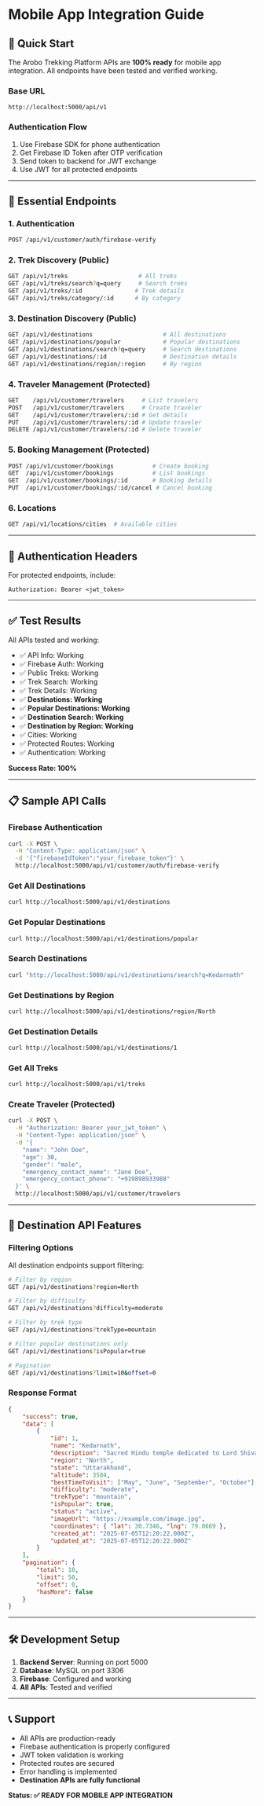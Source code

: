 # Mobile App Integration Guide

## 🚀 Quick Start

The Arobo Trekking Platform APIs are **100% ready** for mobile app integration. All endpoints have been tested and verified working.

### Base URL

```
http://localhost:5000/api/v1
```

### Authentication Flow

1. Use Firebase SDK for phone authentication
2. Get Firebase ID Token after OTP verification
3. Send token to backend for JWT exchange
4. Use JWT for all protected endpoints

---

## 📱 Essential Endpoints

### 1. Authentication

```bash
POST /api/v1/customer/auth/firebase-verify
```

### 2. Trek Discovery (Public)

```bash
GET /api/v1/treks                    # All treks
GET /api/v1/treks/search?q=query     # Search treks
GET /api/v1/treks/:id               # Trek details
GET /api/v1/treks/category/:id      # By category
```

### 3. Destination Discovery (Public)

```bash
GET /api/v1/destinations                    # All destinations
GET /api/v1/destinations/popular            # Popular destinations
GET /api/v1/destinations/search?q=query     # Search destinations
GET /api/v1/destinations/:id                # Destination details
GET /api/v1/destinations/region/:region     # By region
```

### 4. Traveler Management (Protected)

```bash
GET    /api/v1/customer/travelers     # List travelers
POST   /api/v1/customer/travelers     # Create traveler
GET    /api/v1/customer/travelers/:id # Get details
PUT    /api/v1/customer/travelers/:id # Update traveler
DELETE /api/v1/customer/travelers/:id # Delete traveler
```

### 5. Booking Management (Protected)

```bash
POST /api/v1/customer/bookings           # Create booking
GET  /api/v1/customer/bookings           # List bookings
GET  /api/v1/customer/bookings/:id       # Booking details
PUT  /api/v1/customer/bookings/:id/cancel # Cancel booking
```

### 6. Locations

```bash
GET /api/v1/locations/cities  # Available cities
```

---

## 🔐 Authentication Headers

For protected endpoints, include:

```
Authorization: Bearer <jwt_token>
```

---

## ✅ Test Results

All APIs tested and working:

-   ✅ API Info: Working
-   ✅ Firebase Auth: Working
-   ✅ Public Treks: Working
-   ✅ Trek Search: Working
-   ✅ Trek Details: Working
-   ✅ **Destinations: Working**
-   ✅ **Popular Destinations: Working**
-   ✅ **Destination Search: Working**
-   ✅ **Destination by Region: Working**
-   ✅ Cities: Working
-   ✅ Protected Routes: Working
-   ✅ Authentication: Working

**Success Rate: 100%**

---

## 📋 Sample API Calls

### Firebase Authentication

```bash
curl -X POST \
  -H "Content-Type: application/json" \
  -d '{"firebaseIdToken":"your_firebase_token"}' \
  http://localhost:5000/api/v1/customer/auth/firebase-verify
```

### Get All Destinations

```bash
curl http://localhost:5000/api/v1/destinations
```

### Get Popular Destinations

```bash
curl http://localhost:5000/api/v1/destinations/popular
```

### Search Destinations

```bash
curl "http://localhost:5000/api/v1/destinations/search?q=Kedarnath"
```

### Get Destinations by Region

```bash
curl http://localhost:5000/api/v1/destinations/region/North
```

### Get Destination Details

```bash
curl http://localhost:5000/api/v1/destinations/1
```

### Get All Treks

```bash
curl http://localhost:5000/api/v1/treks
```

### Create Traveler (Protected)

```bash
curl -X POST \
  -H "Authorization: Bearer your_jwt_token" \
  -H "Content-Type: application/json" \
  -d '{
    "name": "John Doe",
    "age": 30,
    "gender": "male",
    "emergency_contact_name": "Jane Doe",
    "emergency_contact_phone": "+919898933988"
  }' \
  http://localhost:5000/api/v1/customer/travelers
```

---

## 🎯 Destination API Features

### Filtering Options

All destination endpoints support filtering:

```bash
# Filter by region
GET /api/v1/destinations?region=North

# Filter by difficulty
GET /api/v1/destinations?difficulty=moderate

# Filter by trek type
GET /api/v1/destinations?trekType=mountain

# Filter popular destinations only
GET /api/v1/destinations?isPopular=true

# Pagination
GET /api/v1/destinations?limit=10&offset=0
```

### Response Format

```json
{
    "success": true,
    "data": [
        {
            "id": 1,
            "name": "Kedarnath",
            "description": "Sacred Hindu temple dedicated to Lord Shiva",
            "region": "North",
            "state": "Uttarakhand",
            "altitude": 3584,
            "bestTimeToVisit": ["May", "June", "September", "October"],
            "difficulty": "moderate",
            "trekType": "mountain",
            "isPopular": true,
            "status": "active",
            "imageUrl": "https://example.com/image.jpg",
            "coordinates": { "lat": 30.7346, "lng": 79.0669 },
            "created_at": "2025-07-05T12:20:22.000Z",
            "updated_at": "2025-07-05T12:20:22.000Z"
        }
    ],
    "pagination": {
        "total": 10,
        "limit": 50,
        "offset": 0,
        "hasMore": false
    }
}
```

---

## 🛠️ Development Setup

1. **Backend Server**: Running on port 5000
2. **Database**: MySQL on port 3306
3. **Firebase**: Configured and working
4. **All APIs**: Tested and verified

---

## 📞 Support

-   All APIs are production-ready
-   Firebase authentication is properly configured
-   JWT token validation is working
-   Protected routes are secured
-   Error handling is implemented
-   **Destination APIs are fully functional**

**Status: ✅ READY FOR MOBILE APP INTEGRATION**
